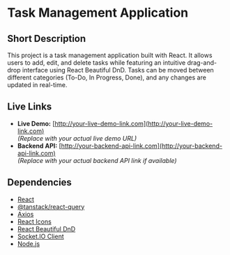 # Task Management Application

## Short Description

This project is a task management application built with React. It allows users to add, edit, and delete tasks while featuring an intuitive drag-and-drop interface using React Beautiful DnD. Tasks can be moved between different categories (To-Do, In Progress, Done), and any changes are updated in real-time.

## Live Links

- **Live Demo:** [http://your-live-demo-link.com](http://your-live-demo-link.com)  
  _(Replace with your actual live demo URL)_
- **Backend API:** [http://your-backend-api-link.com](http://your-backend-api-link.com)  
  _(Replace with your actual backend API link if available)_

## Dependencies

- [React](https://reactjs.org/)
- [@tanstack/react-query](https://tanstack.com/query/latest)
- [Axios](https://axios-http.com/)
- [React Icons](https://react-icons.github.io/react-icons/)
- [React Beautiful DnD](https://github.com/atlassian/react-beautiful-dnd)
- [Socket.IO Client](https://socket.io/)
- [Node.js](https://nodejs.org/)
